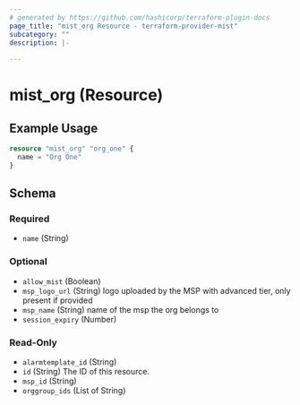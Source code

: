 ```yaml
---
# generated by https://github.com/hashicorp/terraform-plugin-docs
page_title: "mist_org Resource - terraform-provider-mist"
subcategory: ""
description: |-
  
---
```


# mist_org (Resource)



## Example Usage

```terraform
resource "mist_org" "org_one" {
  name = "Org One"
}
```

<!-- schema generated by tfplugindocs -->
## Schema

### Required

- `name` (String)

### Optional

- `allow_mist` (Boolean)
- `msp_logo_url` (String) logo uploaded by the MSP with advanced tier, only present if provided
- `msp_name` (String) name of the msp the org belongs to
- `session_expiry` (Number)

### Read-Only

- `alarmtemplate_id` (String)
- `id` (String) The ID of this resource.
- `msp_id` (String)
- `orggroup_ids` (List of String)
